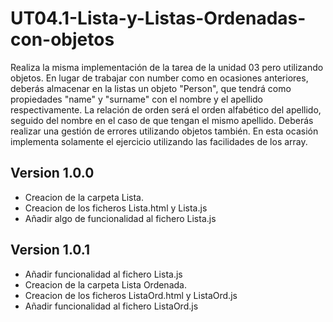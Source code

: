 # UT04.1-Lista-y-Listas-Ordenadas-con-objetos
Realiza la misma implementación de la tarea de la unidad 03 pero utilizando objetos. En lugar de trabajar con number como en ocasiones anteriores, deberás almacenar en la listas un objeto "Person", que tendrá como propiedades "name" y "surname" con el nombre y el apellido respectivamente. La relación de orden será el orden alfabético del apellido, seguido del nombre en el caso de que tengan el mismo apellido.  Deberás realizar una gestión de errores utilizando objetos también.  En esta ocasión implementa solamente el ejercicio utilizando las facilidades de los array.

## Version 1.0.0
 - Creacion de la carpeta Lista.
 - Creacion de los ficheros Lista.html y Lista.js
 - Añadir algo de funcionalidad al fichero Lista.js

 ## Version 1.0.1
 - Añadir funcionalidad al fichero Lista.js
 - Creacion de la carpeta Lista Ordenada.
 - Creacion de los ficheros ListaOrd.html y ListaOrd.js 
 - Añadir funcionalidad al fichero ListaOrd.js